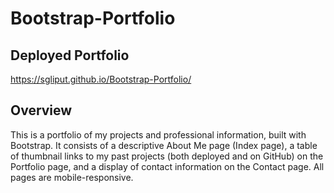 # Bootstrap-Portfolio

## Deployed Portfolio

https://sgliput.github.io/Bootstrap-Portfolio/

## Overview

This is a portfolio of my projects and professional information, built with Bootstrap. It consists of a descriptive About Me page (Index page), a table of thumbnail links to my past projects (both deployed and on GitHub) on the Portfolio page, and a display of contact information on the Contact page. All pages are mobile-responsive.